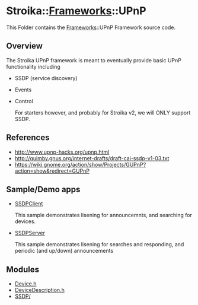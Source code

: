 # Stroika::[Frameworks](../)::UPnP

This Folder contains the [Frameworks](../)::UPnP Framework source code.

## Overview

The Stroika UPnP framework is meant to eventually provide basic UPnP functionality
including

- SSDP (service discovery)
- Events
- Control

  For starters however, and probably for Stroika v2, we will ONLY support SSDP.

## References

- http://www.upnp-hacks.org/upnp.html
- http://quimby.gnus.org/internet-drafts/draft-cai-ssdp-v1-03.txt
- https://wiki.gnome.org/action/show/Projects/GUPnP?action=show&redirect=GUPnP

## Sample/Demo apps

- [SSDPClient](../../../../../Samples/SSDPClient/)

  This sample demonstrates lisening for announcemnts, and searching for devices.

- [SSDPServer](../../../../../Samples/SSDPServer/)

  This sample demonstrates lisening for searches and responding, and periodic (and up/down) announcements

## Modules

- [Device.h](Device.h)
- [DeviceDescription.h](DeviceDescription.h)
- [SSDP/](SSDP/)
